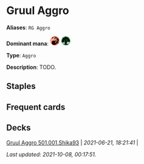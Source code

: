 # Gruul Aggro

**Aliases**: `RG Aggro`

**Dominant mana**: <img src="../resources/images/mana/R.png" width="25"/> <img src="../resources/images/mana/G.png" width="25"/>

**Type**: `Aggro`

**Description**: TODO.

## **Staples**



## **Frequent cards**



## **Decks**

[Gruul Aggro 501.001.Shika93](https://deckstats.net/decks/78813/2118933-gruul-aggro-501-001) | *2021-06-21, 18:21:41* |   


*Last updated: 2021-10-08, 00:17:51.*
